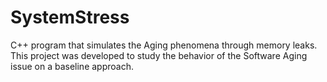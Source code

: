 # SystemStress
C++ program that simulates the Aging phenomena through memory leaks. This project was developed to study the behavior of the Software Aging issue on a baseline approach.
